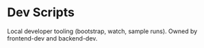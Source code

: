 # Dev Scripts

Local developer tooling (bootstrap, watch, sample runs). Owned by frontend-dev and backend-dev.

